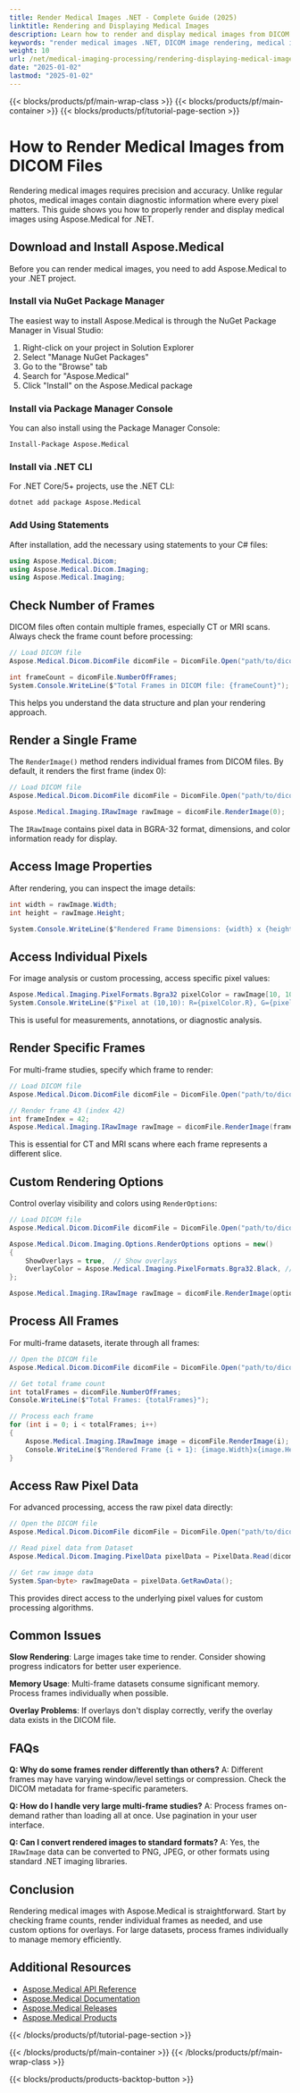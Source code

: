 ```yaml
---
title: Render Medical Images .NET - Complete Guide (2025)
linktitle: Rendering and Displaying Medical Images
description: Learn how to render and display medical images from DICOM files using Aspose.Medical for .NET. Handle frames, overlays, and pixel data extraction.
keywords: "render medical images .NET, DICOM image rendering, medical imaging display, DICOM frame processing"
weight: 10
url: /net/medical-imaging-processing/rendering-displaying-medical-images/
date: "2025-01-02"
lastmod: "2025-01-02"
---
```


{{< blocks/products/pf/main-wrap-class >}}
{{< blocks/products/pf/main-container >}}
{{< blocks/products/pf/tutorial-page-section >}}

# How to Render Medical Images from DICOM Files

Rendering medical images requires precision and accuracy. Unlike regular photos, medical images contain diagnostic information where every pixel matters. This guide shows you how to properly render and display medical images using Aspose.Medical for .NET.

## Download and Install Aspose.Medical

Before you can render medical images, you need to add Aspose.Medical to your .NET project.

### Install via NuGet Package Manager

The easiest way to install Aspose.Medical is through the NuGet Package Manager in Visual Studio:

1. Right-click on your project in Solution Explorer
2. Select "Manage NuGet Packages"
3. Go to the "Browse" tab
4. Search for "Aspose.Medical"
5. Click "Install" on the Aspose.Medical package

### Install via Package Manager Console

You can also install using the Package Manager Console:

```
Install-Package Aspose.Medical
```

### Install via .NET CLI

For .NET Core/5+ projects, use the .NET CLI:

```
dotnet add package Aspose.Medical
```

### Add Using Statements

After installation, add the necessary using statements to your C# files:

```csharp
using Aspose.Medical.Dicom;
using Aspose.Medical.Dicom.Imaging;
using Aspose.Medical.Imaging;
```

## Check Number of Frames

DICOM files often contain multiple frames, especially CT or MRI scans. Always check the frame count before processing:

```csharp
// Load DICOM file
Aspose.Medical.Dicom.DicomFile dicomFile = DicomFile.Open("path/to/dicom-file.dcm");

int frameCount = dicomFile.NumberOfFrames;
System.Console.WriteLine($"Total Frames in DICOM file: {frameCount}");
```

This helps you understand the data structure and plan your rendering approach.

## Render a Single Frame

The `RenderImage()` method renders individual frames from DICOM files. By default, it renders the first frame (index 0):

```csharp
// Load DICOM file
Aspose.Medical.Dicom.DicomFile dicomFile = DicomFile.Open("path/to/dicom-file.dcm");

Aspose.Medical.Imaging.IRawImage rawImage = dicomFile.RenderImage(0);
```

The `IRawImage` contains pixel data in BGRA-32 format, dimensions, and color information ready for display.

## Access Image Properties

After rendering, you can inspect the image details:

```csharp
int width = rawImage.Width;
int height = rawImage.Height;

System.Console.WriteLine($"Rendered Frame Dimensions: {width} x {height}");
```

## Access Individual Pixels

For image analysis or custom processing, access specific pixel values:

```csharp
Aspose.Medical.Imaging.PixelFormats.Bgra32 pixelColor = rawImage[10, 10]; // Get pixel at (10,10)
System.Console.WriteLine($"Pixel at (10,10): R={pixelColor.R}, G={pixelColor.G}, B={pixelColor.B}");
```

This is useful for measurements, annotations, or diagnostic analysis.

## Render Specific Frames

For multi-frame studies, specify which frame to render:

```csharp
// Load DICOM file
Aspose.Medical.Dicom.DicomFile dicomFile = DicomFile.Open("path/to/dicom-file.dcm");

// Render frame 43 (index 42)
int frameIndex = 42;
Aspose.Medical.Imaging.IRawImage rawImage = dicomFile.RenderImage(frameIndex);
```

This is essential for CT and MRI scans where each frame represents a different slice.

## Custom Rendering Options

Control overlay visibility and colors using `RenderOptions`:

```csharp
// Load DICOM file
Aspose.Medical.Dicom.DicomFile dicomFile = DicomFile.Open("path/to/dicom-file.dcm");

Aspose.Medical.Dicom.Imaging.Options.RenderOptions options = new()
{
    ShowOverlays = true,  // Show overlays
    OverlayColor = Aspose.Medical.Imaging.PixelFormats.Bgra32.Black, // Set overlay color
};

Aspose.Medical.Imaging.IRawImage rawImage = dicomFile.RenderImage(options, 0);
```

## Process All Frames

For multi-frame datasets, iterate through all frames:

```csharp
// Open the DICOM file
Aspose.Medical.Dicom.DicomFile dicomFile = DicomFile.Open("path/to/dicom-file.dcm");

// Get total frame count
int totalFrames = dicomFile.NumberOfFrames;
Console.WriteLine($"Total Frames: {totalFrames}");

// Process each frame
for (int i = 0; i < totalFrames; i++)
{
    Aspose.Medical.Imaging.IRawImage image = dicomFile.RenderImage(i);
    Console.WriteLine($"Rendered Frame {i + 1}: {image.Width}x{image.Height}");
}
```

## Access Raw Pixel Data

For advanced processing, access the raw pixel data directly:

```csharp
// Open the DICOM file
Aspose.Medical.Dicom.DicomFile dicomFile = DicomFile.Open("path/to/dicom-file.dcm");

// Read pixel data from Dataset
Aspose.Medical.Dicom.Imaging.PixelData pixelData = PixelData.Read(dicomFile.Dataset);

// Get raw image data
System.Span<byte> rawImageData = pixelData.GetRawData();
```

This provides direct access to the underlying pixel values for custom processing algorithms.

## Common Issues

**Slow Rendering**: Large images take time to render. Consider showing progress indicators for better user experience.

**Memory Usage**: Multi-frame datasets consume significant memory. Process frames individually when possible.

**Overlay Problems**: If overlays don't display correctly, verify the overlay data exists in the DICOM file.

## FAQs

**Q: Why do some frames render differently than others?**
A: Different frames may have varying window/level settings or compression. Check the DICOM metadata for frame-specific parameters.

**Q: How do I handle very large multi-frame studies?**
A: Process frames on-demand rather than loading all at once. Use pagination in your user interface.

**Q: Can I convert rendered images to standard formats?**
A: Yes, the `IRawImage` data can be converted to PNG, JPEG, or other formats using standard .NET imaging libraries.

## Conclusion

Rendering medical images with Aspose.Medical is straightforward. Start by checking frame counts, render individual frames as needed, and use custom options for overlays. For large datasets, process frames individually to manage memory efficiently.

## Additional Resources

- [Aspose.Medical API Reference](https://reference.aspose.com/medical/)
- [Aspose.Medical Documentation](https://docs.aspose.com/medical/)
- [Aspose.Medical Releases](https://releases.aspose.com/medical/)
- [Aspose.Medical Products](https://products.aspose.com/medical/)

{{< /blocks/products/pf/tutorial-page-section >}}

{{< /blocks/products/pf/main-container >}}
{{< /blocks/products/pf/main-wrap-class >}}

{{< blocks/products/products-backtop-button >}}